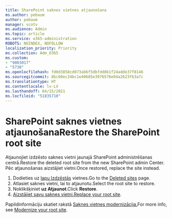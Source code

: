 ```yaml
---
title: SharePoint saknes vietnes atjaunošana
ms.author: pebaum
author: pebaum
manager: scotv
ms.audience: Admin
ms.topic: article
ms.service: o365-administration
ROBOTS: NOINDEX, NOFOLLOW
localization_priority: Priority
ms.collection: Adm_O365
ms.custom:
- "9003017"
- "5730"
ms.openlocfilehash: fd0d3858cd073ab6f5dbfdd8b1f24adde37f8146
ms.sourcegitcommit: 8bc60ec34bc1e40685e3976576e04a2623f63a7c
ms.translationtype: HT
ms.contentlocale: lv-LV
ms.lasthandoff: 04/15/2021
ms.locfileid: "51835710"
---
```

# <a name="restore-the-sharepoint-root-site"></a><span data-ttu-id="45d3b-102">SharePoint saknes vietnes atjaunošana</span><span class="sxs-lookup"><span data-stu-id="45d3b-102">Restore the SharePoint root site</span></span>

<span data-ttu-id="45d3b-103">Atjaunojiet izdzēsto saknes vietni jaunajā SharePoint administrēšanas centrā.</span><span class="sxs-lookup"><span data-stu-id="45d3b-103">Restore the deleted root site from the new SharePoint admin Center.</span></span> <span data-ttu-id="45d3b-104">Pēc atjaunošanas aizstājiet vietni.</span><span class="sxs-lookup"><span data-stu-id="45d3b-104">Once restored, replace the site instead.</span></span>

1. <span data-ttu-id="45d3b-105">Dodieties uz [lapu Izdzēstās](https://admin.microsoft.com/sharepoint?page=recycleBin&modern=true) vietnes.</span><span class="sxs-lookup"><span data-stu-id="45d3b-105">Go to the [Deleted sites](https://admin.microsoft.com/sharepoint?page=recycleBin&modern=true) page.</span></span> 
2. <span data-ttu-id="45d3b-106">Atlasiet saknes vietni, lai to atjaunotu.</span><span class="sxs-lookup"><span data-stu-id="45d3b-106">Select the root site to restore.</span></span>
3. <span data-ttu-id="45d3b-107">Noklikšķiniet **uz Atjaunot**.</span><span class="sxs-lookup"><span data-stu-id="45d3b-107">Click **Restore**.</span></span>
4. <span data-ttu-id="45d3b-108">[Aizstājiet savu saknes vietni.](https://docs.microsoft.com/sharepoint/troubleshoot/sites/url-that-resides-under-root-site-collection-is-broken)</span><span class="sxs-lookup"><span data-stu-id="45d3b-108">[Replace your root site](https://docs.microsoft.com/sharepoint/troubleshoot/sites/url-that-resides-under-root-site-collection-is-broken).</span></span>

<span data-ttu-id="45d3b-109">Papildinformāciju skatiet rakstā [Saknes vietnes modernizācija.](https://docs.microsoft.com/sharepoint/modern-root-site)</span><span class="sxs-lookup"><span data-stu-id="45d3b-109">For more info, see [Modernize your root site](https://docs.microsoft.com/sharepoint/modern-root-site).</span></span>
